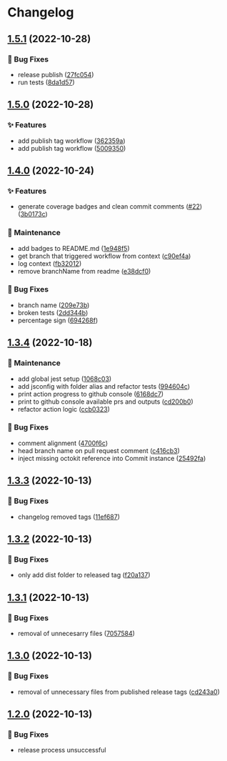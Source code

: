 # Changelog

## [1.5.1](https://github.com/carlosdevpereira/test-publish-to-cloudflare/compare/v1.5.0...v1.5.1) (2022-10-28)


### 🚨 Bug Fixes

* release publish ([27fc054](https://github.com/carlosdevpereira/test-publish-to-cloudflare/commit/27fc054e50f585352f96926366414da8177bf1b1))
* run tests ([8da1d57](https://github.com/carlosdevpereira/test-publish-to-cloudflare/commit/8da1d577fc1b8c814b3d82c45ea67b905ec50bc1))

## [1.5.0](https://github.com/carlosdevpereira/test-publish-to-cloudflare/compare/v1.4.0...v1.5.0) (2022-10-28)


### ✨ Features

* add publish tag workflow ([362359a](https://github.com/carlosdevpereira/test-publish-to-cloudflare/commit/362359ab8160856f97c69c1ba2df0ec9b61bfabd))
* add publish tag workflow ([5009350](https://github.com/carlosdevpereira/test-publish-to-cloudflare/commit/50093502939ddc8ce7eea114644c9a96a764d47a))

## [1.4.0](https://github.com/carlosdevpereira/test-publish-to-cloudflare/compare/v1.3.4...v1.4.0) (2022-10-24)


### ✨ Features

* generate coverage badges and clean commit comments ([#22](https://github.com/carlosdevpereira/test-publish-to-cloudflare/issues/22)) ([3b0173c](https://github.com/carlosdevpereira/test-publish-to-cloudflare/commit/3b0173cb72a41ce34f097a7d24fed055996421da))


### 👷 Maintenance

* add badges to README.md ([1e948f5](https://github.com/carlosdevpereira/test-publish-to-cloudflare/commit/1e948f5d9772325e33c3b3915079e8e2dcc7f52c))
* get branch that triggered workflow from context ([c90ef4a](https://github.com/carlosdevpereira/test-publish-to-cloudflare/commit/c90ef4a8a177ec4d4af880af8b22ffa071b19c86))
* log context ([fb32012](https://github.com/carlosdevpereira/test-publish-to-cloudflare/commit/fb32012431e3e32cc16dad9b32e8fe34f7647233))
* remove branchName from readme ([e38dcf0](https://github.com/carlosdevpereira/test-publish-to-cloudflare/commit/e38dcf05cb6fd8d6f6e877fff62a46fe67b356e2))


### 🚨 Bug Fixes

* branch name ([209e73b](https://github.com/carlosdevpereira/test-publish-to-cloudflare/commit/209e73b3ff692cc0ca1967fb40a1ee4d2a76610d))
* broken tests ([2dd344b](https://github.com/carlosdevpereira/test-publish-to-cloudflare/commit/2dd344b91e7560069c0868b7df350c893dba099d))
* percentage sign ([694268f](https://github.com/carlosdevpereira/test-publish-to-cloudflare/commit/694268fd948466d2fccc8f112ac60c412707767a))

## [1.3.4](https://github.com/carlosdevpereira/test-publish-to-cloudflare/compare/v1.3.3...v1.3.4) (2022-10-18)


### 👷 Maintenance

* add global jest setup ([1068c03](https://github.com/carlosdevpereira/test-publish-to-cloudflare/commit/1068c030de0f2ecbe3f3022866bee34ab889cf22))
* add jsconfig with folder alias and refactor tests ([994604c](https://github.com/carlosdevpereira/test-publish-to-cloudflare/commit/994604cffbc060b4210c4b6fa1e12b7bb0e0e793))
* print action progress to github console ([6168dc7](https://github.com/carlosdevpereira/test-publish-to-cloudflare/commit/6168dc78d583154c48bec1b2cd228f30e56373e2))
* print to github console available prs and outputs ([cd200b0](https://github.com/carlosdevpereira/test-publish-to-cloudflare/commit/cd200b0dabec34f663323e11cea2e25a22bcd907))
* refactor action logic ([ccb0323](https://github.com/carlosdevpereira/test-publish-to-cloudflare/commit/ccb032390014c8c60572693d3b5d383e4a724b58))


### 🚨 Bug Fixes

* comment alignment ([4700f6c](https://github.com/carlosdevpereira/test-publish-to-cloudflare/commit/4700f6c5f70c98da9e38036dc224847d2c49bdff))
* head branch name on pull request comment ([c416cb3](https://github.com/carlosdevpereira/test-publish-to-cloudflare/commit/c416cb358e1b378ee06422920751228303881489))
* inject missing octokit reference into Commit instance ([25492fa](https://github.com/carlosdevpereira/test-publish-to-cloudflare/commit/25492fa4b2215b15e723a8f9dd1c789f5093eb27))

## [1.3.3](https://github.com/carlosdevpereira/test-publish-to-cloudflare/compare/v1.3.2...v1.3.3) (2022-10-13)


### 🚨 Bug Fixes

* changelog removed tags ([11ef687](https://github.com/carlosdevpereira/test-publish-to-cloudflare/commit/11ef6870b8a8b517daf9b44826465fcd10fb79fe))

## [1.3.2](https://github.com/carlosdevpereira/test-publish-to-cloudflare/compare/v1.3.1...v1.3.2) (2022-10-13)

### 🚨 Bug Fixes

- only add dist folder to released tag ([f20a137](https://github.com/carlosdevpereira/test-publish-to-cloudflare/commit/f20a1371ac9bacaeb71949fa6711717049223d20))

## [1.3.1](https://github.com/carlosdevpereira/test-publish-to-cloudflare/compare/v1.3.0...v1.3.1) (2022-10-13)

### 🚨 Bug Fixes

- removal of unnecesarry files ([7057584](https://github.com/carlosdevpereira/test-publish-to-cloudflare/commit/70575849a60c4989028d8e617f0f76414d5f2719))

## [1.3.0](https://github.com/carlosdevpereira/test-publish-to-cloudflare/compare/v1.2.0...v1.3.0) (2022-10-13)

### 🚨 Bug Fixes

- removal of unnecessary files from published release tags ([cd243a0](https://github.com/carlosdevpereira/test-publish-to-cloudflare/commit/cd243a0aeaf2b0817f4eb172903f9bb028ca79af))

## [1.2.0](https://github.com/carlosdevpereira/test-publish-to-cloudflare/compare/v1.1.0...v1.2.0) (2022-10-13)

### 🚨 Bug Fixes

- release process unsuccessful
